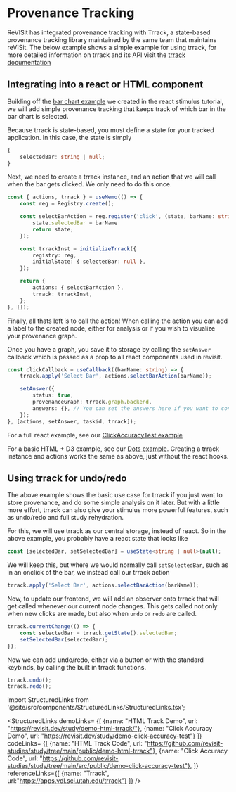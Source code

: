 # Provenance Tracking



ReVISit has integrated provenance tracking with Trrack, a state-based provenance tracking library maintained by the same team that maintains reVISit. The below example shows a simple example for using trrack, for more detailed information on trrack and its API visit the [trrack documentation](https://apps.vdl.sci.utah.edu/trrack) 

## Integrating into a react or HTML component

Building off the [bar chart example](../react-stimulus) we created in the react stimulus tutorial, we will add simple provenance tracking that keeps track of which bar in the bar chart is selected. 

Because trrack is state-based, you must define a state for your tracked application. In this case, the state is simply 
```ts
{
    selectedBar: string | null;
}
```

Next, we need to create a trrack instance, and an action that we will call when the bar gets clicked. We only need to do this once. 

```ts
const { actions, trrack } = useMemo(() => {
    const reg = Registry.create();

    const selectBarAction = reg.register('click', (state, barName: string) => {
        state.selectedBar = barName
        return state;
    });

    const trrackInst = initializeTrrack({
        registry: reg,
        initialState: { selectedBar: null },
    });

    return {
        actions: { selectBarAction },
        trrack: trrackInst,
    };
}, []);
```

Finally, all thats left is to call the action! When calling the action you can add a label to the created node, either for analysis or if you wish to visualize your provenance graph. 

Once you have a graph, you save it to storage by calling the `setAnswer` callback which is passed as a prop to all react components used in revisit. 

```ts
const clickCallback = useCallback((barName: string) => {
    trrack.apply('Select Bar', actions.selectBarAction(barName));

    setAnswer({
        status: true,
        provenanceGraph: trrack.graph.backend,
        answers: {}, // You can set the answers here if you want to control it manually, otherwise leave empty.
    });
}, [actions, setAnswer, taskid, trrack]);
```

For a full react example, see our [ClickAccuracyTest example](https://github.com/revisit-studies/study/blob/main/src/public/demo-click-accuracy-test/assets/ClickAccuracyTest.tsx)

For a basic HTML + D3 example, see our [Dots example](https://github.com/revisit-studies/study/blob/main/public/demo-html-trrack/assets/dots-count.html). Creating a trrack instance and actions works the same as above, just without the react hooks.


## Using trrack for undo/redo 
The above example shows the basic use case for trrack if you just want to store provenance, and do some simple analysis on it later. But with a little more effort, trrack can also give your stimulus more powerful features, such as undo/redo and full study rehydration. 

For this, we will use trrack as our central storage, instead of react. So in the above example, you probably have a react state that looks like 

```ts
const [selectedBar, setSelectedBar] = useState<string | null>(null);
```

We will keep this, but where we would normally call `setSelectedBar`, such as in an onclick of the bar, we instead call our trrack action 

```ts
trrack.apply('Select Bar', actions.selectBarAction(barName));
```

Now, to update our frontend, we will add an observer onto trrack that will get called whenever our current node changes. This gets called not only when new clicks are made, but also when `undo` or `redo` are called.

```ts
trrack.currentChange(() => {
    const selectedBar = trrack.getState().selectedBar;
    setSelectedBar(selectedBar);
});
```

Now we can add undo/redo, either via a button or with the standard keybinds, by calling the built in trrack functions. 

```ts
trrack.undo();
trrack.redo();
```

import StructuredLinks from '@site/src/components/StructuredLinks/StructuredLinks.tsx';

<StructuredLinks
    demoLinks= {[
        {name: "HTML Track Demo", url: "https://revisit.dev/study/demo-html-trrack/"},
        {name: "Click Accuracy Demo", url: "https://revisit.dev/study/demo-click-accuracy-test"}
    ]}
    codeLinks= {[
        {name: "HTML Track Code", url: "https://github.com/revisit-studies/study/tree/main/public/demo-html-trrack"},
        {name: "Click Accuracy Code", url: "https://github.com/revisit-studies/study/tree/main/src/public/demo-click-accuracy-test"},
    ]}
    referenceLinks={[
        {name: "Trrack", url:"https://apps.vdl.sci.utah.edu/trrack"}
    ]}
/>